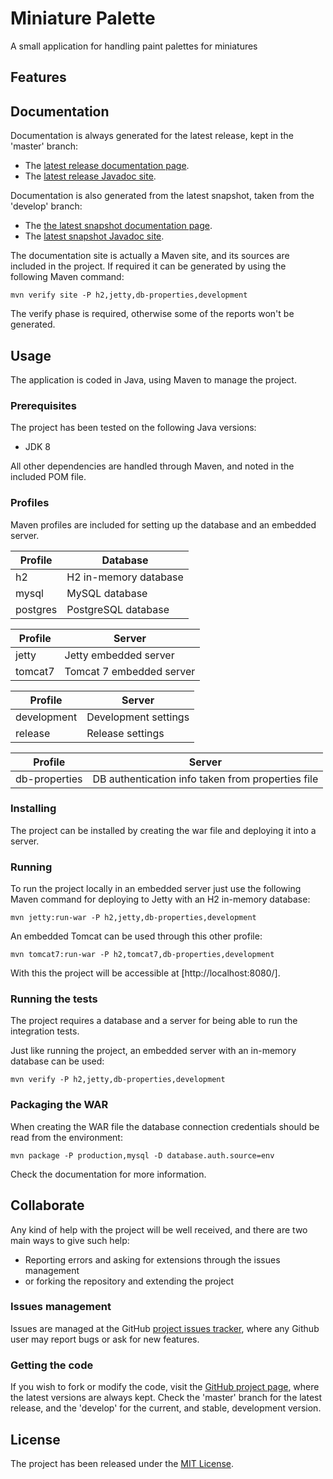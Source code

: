 # Miniature Palette

A small application for handling paint palettes for miniatures

## Features

## Documentation

Documentation is always generated for the latest release, kept in the 'master' branch:

- The [latest release documentation page][site-release].
- The [latest release Javadoc site][javadoc-release].

Documentation is also generated from the latest snapshot, taken from the 'develop' branch:

- The [the latest snapshot documentation page][site-develop].
- The [latest snapshot Javadoc site][javadoc-develop].

The documentation site is actually a Maven site, and its sources are included in the project. If required it can be generated by using the following Maven command:

```
mvn verify site -P h2,jetty,db-properties,development
```

The verify phase is required, otherwise some of the reports won't be generated.

## Usage

The application is coded in Java, using Maven to manage the project.

### Prerequisites

The project has been tested on the following Java versions:
* JDK 8

All other dependencies are handled through Maven, and noted in the included POM file.

### Profiles

Maven profiles are included for setting up the database and an embedded server.

| Profile  | Database              |
|----------|-----------------------|
| h2       | H2 in-memory database |
| mysql    | MySQL database        |
| postgres | PostgreSQL database   |

| Profile  | Server                   |
|----------|--------------------------|
| jetty    | Jetty embedded server    |
| tomcat7  | Tomcat 7 embedded server |

| Profile     | Server                   |
|-------------|--------------------------|
| development | Development settings     |
| release     | Release settings         |

| Profile       | Server                                            |
|---------------|---------------------------------------------------|
| db-properties | DB authentication info taken from properties file |

### Installing

The project can be installed by creating the war file and deploying it into a server.

### Running

To run the project locally in an embedded server just use the following Maven command for deploying to Jetty with an H2 in-memory database:

```
mvn jetty:run-war -P h2,jetty,db-properties,development
```

An embedded Tomcat can be used through this other profile:

```
mvn tomcat7:run-war -P h2,tomcat7,db-properties,development
```

With this the project will be accessible at [http://localhost:8080/].

### Running the tests

The project requires a database and a server for being able to run the integration tests.

Just like running the project, an embedded server with an in-memory database can be used:

```
mvn verify -P h2,jetty,db-properties,development
```

### Packaging the WAR

When creating the WAR file the database connection credentials should be read from the environment:

```
mvn package -P production,mysql -D database.auth.source=env
```

Check the documentation for more information.

## Collaborate

Any kind of help with the project will be well received, and there are two main ways to give such help:

- Reporting errors and asking for extensions through the issues management
- or forking the repository and extending the project

### Issues management

Issues are managed at the GitHub [project issues tracker][issues], where any Github user may report bugs or ask for new features.

### Getting the code

If you wish to fork or modify the code, visit the [GitHub project page][scm], where the latest versions are always kept. Check the 'master' branch for the latest release, and the 'develop' for the current, and stable, development version.

## License

The project has been released under the [MIT License][license].

[issues]: https://github.com/bernardo-mg/miniature-palette/issues
[javadoc-develop]: http://docs.bernardomg.com/development/maven/miniature-palette/apidocs
[javadoc-release]: http://docs.bernardomg.com/maven/miniature-palette/apidocs
[license]: http://www.opensource.org/licenses/mit-license.php
[scm]: https://github.com/bernardo-mg/miniature-palette
[site-develop]: http://docs.bernardomg.com/development/maven/miniature-palette
[site-release]: http://docs.bernardomg.com/maven/miniature-palette
